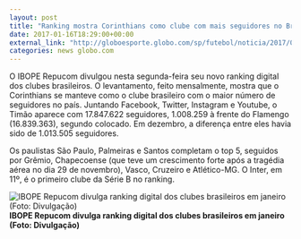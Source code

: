 ```yaml
---
layout: post
title: "Ranking mostra Corinthians como clube com mais seguidores no Brasil"
date: 2017-01-16T18:29:00+00:00
external_link: "http://globoesporte.globo.com/sp/futebol/noticia/2017/01/ranking-mostra-corinthians-como-clube-com-mais-seguidores-no-brasil.html"
categories: news globo.com
---
```

O IBOPE Repucom divulgou nesta segunda-feira seu novo ranking digital dos clubes brasileiros. O levantamento, feito mensalmente, mostra que o Corinthians se manteve como o clube brasileiro com o maior número de seguidores no país. Juntando Facebook, Twitter, Instagram e Youtube, o Timão aparece com 17.847.622 seguidores, 1.008.259 à frente do Flamengo (16.839.363), segundo colocado. Em dezembro, a diferença entre eles havia sido de 1.013.505 seguidores.

Os paulistas São Paulo, Palmeiras e Santos completam o top 5, seguidos por Grêmio, Chapecoense (que teve um crescimento forte após a tragédia aérea no dia 29 de novembro), Vasco, Cruzeiro e Atlético-MG. O Inter, em 11º, é o primeiro clube da Série B no ranking.

 ![IBOPE Repucom divulga ranking digital dos clubes brasileiros em janeiro (Foto: Divulgação)](http://s2.glbimg.com/ZadKHBNHYnbHM840EkRNk33Q1ig=/0x0:1016x1618/690x1100/s.glbimg.com/es/ge/f/original/2017/01/16/unnamed.png "IBOPE Repucom divulga ranking digital dos clubes brasileiros em janeiro (Foto: Divulgação)")**IBOPE Repucom divulga ranking digital dos clubes brasileiros em janeiro (Foto: Divulgação)**


